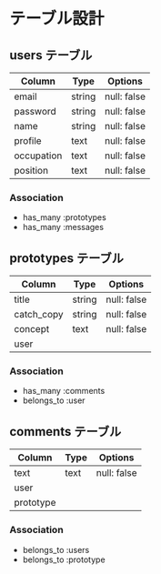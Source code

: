 # テーブル設計

## users テーブル

| Column     | Type   | Options     |
| ---------- | ------ | ----------- |
| email      | string | null: false |
| password   | string | null: false |
| name       | string | null: false |
| profile    | text   | null: false |
| occupation | text   | null: false |
| position   | text   | null: false |

### Association

- has_many :prototypes
- has_many :messages

## prototypes テーブル

| Column     | Type   | Options     |
| ---------- | ------ | ----------- |
| title      | string | null: false |
| catch_copy | string | null: false |
| concept    | text   | null: false |
| user       |        |             |

### Association

- has_many :comments
- belongs_to :user

## comments テーブル

| Column    | Type   | Options     |
| --------- | ------ | ----------- |
| text      | text   | null: false |
| user      |        |             |
| prototype |        |             |

### Association

- belongs_to :users
- belongs_to :prototype
